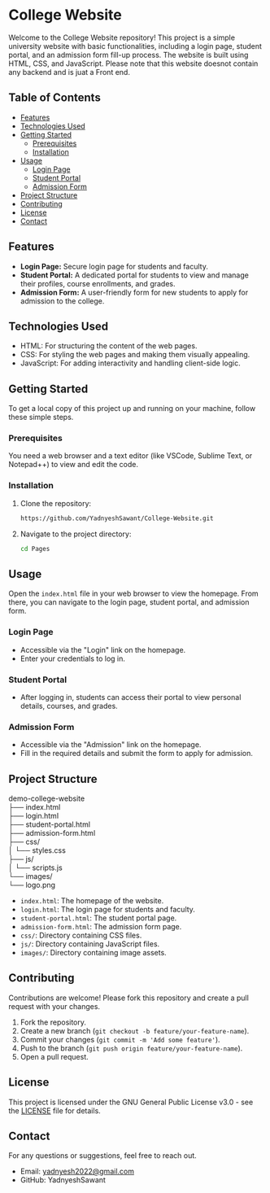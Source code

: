 # College Website

Welcome to the College Website repository! This project is a simple university website with basic functionalities, including a login page, student portal, and an admission form fill-up process. The website is built using HTML, CSS, and JavaScript. Please note that this website doesnot contain any backend and is juat a Front end.

## Table of Contents
- [Features](#features)
- [Technologies Used](#technologies-used)
- [Getting Started](#getting-started)
  - [Prerequisites](#prerequisites)
  - [Installation](#installation)
- [Usage](#usage)
  - [Login Page](#login-page)
  - [Student Portal](#student-portal)
  - [Admission Form](#admission-form)
- [Project Structure](#project-structure)
- [Contributing](#contributing)
- [License](#license)
- [Contact](#contact)

## Features
- **Login Page:** Secure login page for students and faculty.
- **Student Portal:** A dedicated portal for students to view and manage their profiles, course enrollments, and grades.
- **Admission Form:** A user-friendly form for new students to apply for admission to the college.

## Technologies Used
- HTML: For structuring the content of the web pages.
- CSS: For styling the web pages and making them visually appealing.
- JavaScript: For adding interactivity and handling client-side logic.

## Getting Started
To get a local copy of this project up and running on your machine, follow these simple steps.

### Prerequisites
You need a web browser and a text editor (like VSCode, Sublime Text, or Notepad++) to view and edit the code.

### Installation
1. Clone the repository:
    ```bash
    https://github.com/YadnyeshSawant/College-Website.git
    ```
2. Navigate to the project directory:
    ```bash
    cd Pages
    ```

## Usage
Open the `index.html` file in your web browser to view the homepage. From there, you can navigate to the login page, student portal, and admission form.

### Login Page
- Accessible via the "Login" link on the homepage.
- Enter your credentials to log in.

### Student Portal
- After logging in, students can access their portal to view personal details, courses, and grades.

### Admission Form
- Accessible via the "Admission" link on the homepage.
- Fill in the required details and submit the form to apply for admission.

## Project Structure
 demo-college-website <br>
├── index.html<br>
├── login.html<br>
├── student-portal.html<br>
├── admission-form.html<br>
├── css/ <br>
│ └── styles.css <br>
├── js/ <br>
│ └── scripts.js <br>
└── images/ <br>
└── logo.png <br>


- `index.html`: The homepage of the website.
- `login.html`: The login page for students and faculty.
- `student-portal.html`: The student portal page.
- `admission-form.html`: The admission form page.
- `css/`: Directory containing CSS files.
- `js/`: Directory containing JavaScript files.
- `images/`: Directory containing image assets.

## Contributing
Contributions are welcome! Please fork this repository and create a pull request with your changes.
1. Fork the repository.
2. Create a new branch (`git checkout -b feature/your-feature-name`).
3. Commit your changes (`git commit -m 'Add some feature'`).
4. Push to the branch (`git push origin feature/your-feature-name`).
5. Open a pull request.

## License
This project is licensed under the GNU General Public License v3.0 - see the [LICENSE](LICENSE) file for details.

## Contact
For any questions or suggestions, feel free to reach out.
- Email: yadnyesh2022@gmail.com
- GitHub: YadnyeshSawant

